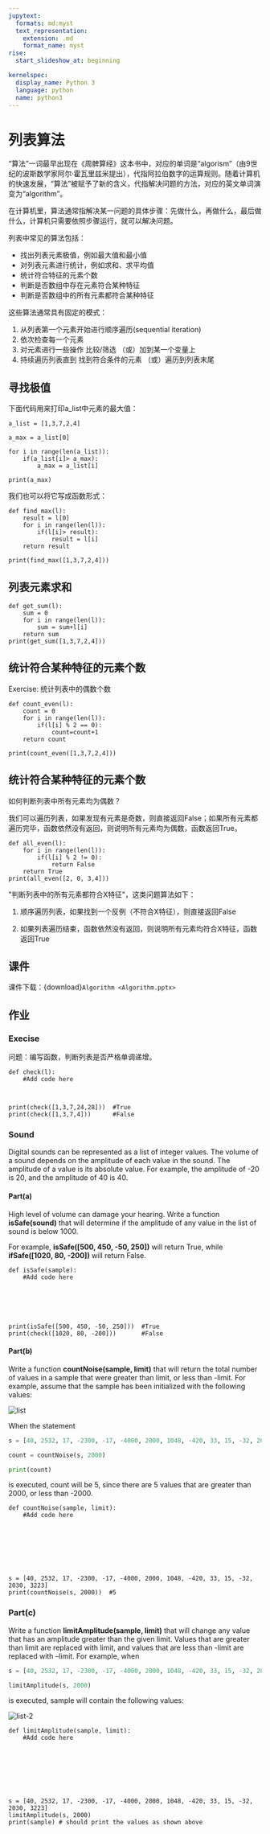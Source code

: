 ```yaml
---
jupytext:
  formats: md:myst
  text_representation:
    extension: .md
    format_name: myst
rise:
  start_slideshow_at: beginning

kernelspec:
  display_name: Python 3
  language: python
  name: python3
---
```


# 列表算法 #

“算法”一词最早出现在《周髀算经》这本书中，对应的单词是“algorism”（由9世纪的波斯数学家阿尔·霍瓦里兹米提出），代指阿拉伯数字的运算规则。随着计算机的快速发展，“算法”被赋予了新的含义，代指解决问题的方法，对应的英文单词演变为“algorithm”。

在计算机里，算法通常指解决某一问题的具体步骤：先做什么，再做什么，最后做什么，计算机只需要依照步骤运行，就可以解决问题。

列表中常见的算法包括：

* 找出列表元素极值，例如最大值和最小值
* 对列表元素进行统计，例如求和、求平均值
* 统计符合特征的元素个数
* 判断是否数组中存在元素符合某种特征
* 判断是否数组中的所有元素都符合某种特征

这些算法通常具有固定的模式：

1. 从列表第一个元素开始进行顺序遍历(sequential iteration)
2. 依次检查每一个元素
3. 对元素进行一些操作
   比较/筛选
   （或）加到某一个变量上
4. 持续遍历列表直到
   找到符合条件的元素
   （或）遍历到列表末尾

## 寻找极值 ##
下面代码用来打印a_list中元素的最大值：

```{code-cell} python3
a_list = [1,3,7,2,4]

a_max = a_list[0]

for i in range(len(a_list)):
    if(a_list[i]> a_max):
        a_max = a_list[i]
        
print(a_max)
```
我们也可以将它写成函数形式：

```{code-cell} python3
def find_max(l):
    result = l[0]
    for i in range(len(l)):
        if(l[i]> result):
            result = l[i]
    return result

print(find_max([1,3,7,2,4]))
```

## 列表元素求和 ##

```{code-cell} python3
def get_sum(l):
    sum = 0
    for i in range(len(l)):
        sum = sum+l[i]
    return sum
print(get_sum([1,3,7,2,4]))
```

## 统计符合某种特征的元素个数 ##

Exercise: 统计列表中的偶数个数

```{code-cell} python3
def count_even(l):
    count = 0
    for i in range(len(l)):
        if(l[i] % 2 == 0):
            count=count+1
    return count

print(count_even([1,3,7,2,4]))
```

## 统计符合某种特征的元素个数 ##
如何判断列表中所有元素均为偶数？

我们可以遍历列表，如果发现有元素是奇数，则直接返回False；如果所有元素都遍历完毕，函数依然没有返回，则说明所有元素均为偶数，函数返回True。

```{code-cell} python3
def all_even(l):
    for i in range(len(l)):
        if(l[i] % 2 != 0):
            return False
    return True
print(all_even([2, 0, 3,4])) 
```

"判断列表中的所有元素都符合X特征"，这类问题算法如下：

1. 顺序遍历列表，如果找到一个反例（不符合X特征），则直接返回False

2. 如果列表遍历结束，函数依然没有返回，则说明所有元素均符合X特征，函数返回True

## 课件 ##

课件下载：{download}`Algorithm <Algorithm.pptx>`

## 作业 ##

### Execise ###
问题：编写函数，判断列表是否严格单调递增。

```{code-cell} python3
def check(l):
    #Add code here
    
    
    
print(check([1,3,7,24,28]))  #True
print(check([1,3,7,4]))	     #False

```

### Sound ###

Digital sounds can be represented as a list of integer values. The volume of a sound depends on the amplitude of each value in the sound. The amplitude of a value is its absolute value. For example, the amplitude of -20 is 20, and the amplitude of 40 is 40.

#### Part(a) ####

High level of volume can damage your hearing. Write a function **isSafe(sound)** that will determine if the amplitude of any value in the list of sound is below 1000. 

For example, **isSafe([500, 450, -50, 250])** will return True, while **ifSafe([1020, 80, -200])** will return False.

```{code-cell} python3
def isSafe(sample):
    #Add code here
    
    
    
    
    
    
print(isSafe([500, 450, -50, 250]))  #True
print(check([1020, 80, -200]))	     #False

```

#### Part(b) ####

Write a function **countNoise(sample, limit)** that will return the total number of values in a sample that were greater than limit, or less than -limit. For example, assume that the sample has been initialized with the following values:

![list](list.png)

When the statement

```python
s = [40, 2532, 17, -2300, -17, -4000, 2000, 1048, -420, 33, 15, -32, 2030, 3223]

count = countNoise(s, 2000)

print(count)
```
is executed, count will be 5, since there are 5 values that are greater than 2000, or less than -2000.

```{code-cell} python3
def countNoise(sample, limit):
    #Add code here
    
    
    
    
    
    
    

s = [40, 2532, 17, -2300, -17, -4000, 2000, 1048, -420, 33, 15, -32, 2030, 3223]
print(countNoise(s, 2000))  #5
```


### Part(c) ###

Write a function **limitAmplitude(sample, limit)** that will change any value that has an amplitude greater than the given limit. Values that are greater than limit are replaced with limit, and values that are less than -limit are replaced with –limit. For example, when

```python
s = [40, 2532, 17, -2300, -17, -4000, 2000, 1048, -420, 33, 15, -32, 2030, 3223]

limitAmplitude(s, 2000)
```

is executed, sample will contain the following values:

![list-2](list-2.png)

```{code-cell} python3
def limitAmplitude(sample, limit):
    #Add code here
    
    
    
    
    
    
    
    
s = [40, 2532, 17, -2300, -17, -4000, 2000, 1048, -420, 33, 15, -32, 2030, 3223]
limitAmplitude(s, 2000)
print(sample) # should print the values as shown above
```



